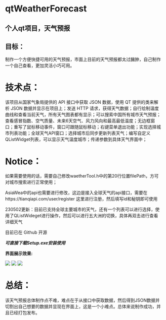 # qtWeatherForecast
## 个人qt项目，天气预报

## 目标：
制作一个方便快捷可用的天气预报，市面上目前的天气预报都太过臃肿，自己制作一个自己查看，更加灵活小巧可用。

# 技术点：
该项目从国家气象局提供的 API  接口中获取 JSON  数据，使用 QT  提供的类来解析 JSON  数据并显示在项目上；发送 HTTP  请求，获得天气数据；自行绘制温度曲线和查看当前天气，所有天气图表都有显示；可以搜索中国所有城市天气预报；查看感冒指数、空气质量、未来6天空气、风力风向和最高最低温度；无边框窗口；重写了鼠标移动事件，窗口可跟随鼠标移动；右键菜单退出功能；实现选择城市列表功能；全球天气API窗口；选择城市后同步更新列表天气；编写自定义QListWidget列表，可以显示天气温度城市；传递参数到具体天气界面中；

# Notice：
如果需要使用的话，需要自己修改waetherTool.h中的第20行位置filePath，方可对城市搜索进行正常使用；

AsiaWea中的api也需要进行修改，这边是接入全球天气的api接口，需要在https://tianqiapi.com/user/register 这里进行注册，然后填写id和秘钥即可使用

230502更新：目前已支持全球主要城市的天气，还有一个列表可以进行选择，使用了QListWideget进行操作，然后可以进行五大洲的切换，具体再双击进行查看详细天气

目前已在 Github  开源

***可直接下载Setup.exe安装使用***

**界面展示效果:**

<img src="https://sszblog.oss-cn-shenzhen.aliyuncs.com/img/weather.png">

<img src="https://sszblog.oss-cn-shenzhen.aliyuncs.com/img/微信截图_20230603180123.png">

<img src="https://sszblog.oss-cn-shenzhen.aliyuncs.com/img/WorldWeaDetail.png">

# 总结：
该天气预报总体制作点不难，难点在于从接口中获取数据，然后得到JSON数据并切割出自己想要的数据并显现在界面上，这是一个小难点。总体来说制作成功，并且已经打包发布。
